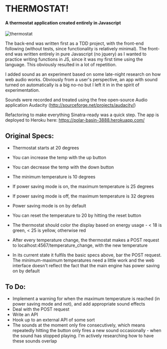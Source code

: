 # THERMOSTAT!

#### A thermostat application created entirely in Javascript

![thermostat](http://file.vintageadbrowser.com/y6gls8nnr5eucu.jpg)

The back-end was written first as a TDD project, with the front-end following (without tests, since functionality is relatively minimal). The front-end was written entirely in pure Javascript (no jquery) as I wanted to practice writing functions in JS, since it was my first time using the language. This obviously resulted in a lot of repetition.

I added sound as an experiment based on some late-night research on how web audio works. Obviously from a user's perspective, an app with sound turned on automatically is a big no-no but I left it in in the spirit of experimentation.

Sounds were recorded and treated using the free open-source Audio application Audacity (http://sourceforge.net/projects/audacity/)

Refactoring to make everything Sinatra-ready was a quick step. The app is deployed to Heroku here: https://polar-basin-3888.herokuapp.com/

## Original Specs:

- Thermostat starts at 20 degrees
- You can increase the temp with the up button
- You can decrease the temp with the down button
- The minimum temperature is 10 degrees
- If power saving mode is on, the maximum temperature is 25 degrees
- If power saving mode is off, the maximum temperature is 32 degrees
- Power saving mode is on by default
- You can reset the temperature to 20 by hitting the reset button
- The thermostat should color the display based on energy usage - < 18 is green, < 25 is yellow, otherwise red
- After every temperature change, the thermostat makes a POST request to localhost:4567/temperature_change, with the new temperature

- In its current state it fulfils the basic specs above, bar the POST request. The minimum-maximum temperatures need a little work and the web interface doesn't reflect the fact that the main engine has power saving on by default

## To Do:

- Implement a warning for when the maximum temperature is reached (in power saving mode and not), and add appropriate sound effects
- Deal with the POST request
- Write an API
- Hook up to an external API of some sort
- The sounds at the moment only fire consecutively, which means repeatedly hitting the button only fires a new sound occasionally - when the sound has stopped playing. I'm actively researching how to have these sounds overlap

